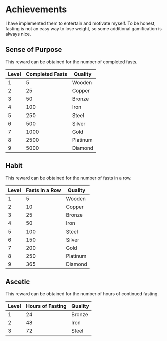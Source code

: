 # Achievements

I have implemented them to entertain and motivate myself. To be honest, fasting is not an easy way to lose weight, so some additional gamification is always nice.

## Sense of Purpose 

This reward can be obtained for the number of completed fasts.

| Level | Completed Fasts | Quality  |
|-------|-----------------|----------|
| 1     | 5               | Wooden   | 
| 2     | 25              | Copper   |
| 3     | 50              | Bronze   |
| 4     | 100             | Iron     |
| 5     | 250             | Steel    |
| 6     | 500             | Silver   |
| 7     | 1000            | Gold     |
| 8     | 2500            | Platinum |
| 9     | 5000            | Diamond  |

## Habit

This reward can be obtained for the number of fasts in a row.

| Level | Fasts In a Row | Quality  |
|-------|----------------|----------|
| 1     | 5              | Wooden   | 
| 2     | 10             | Copper   |
| 3     | 25             | Bronze   |
| 4     | 50             | Iron     |
| 5     | 100            | Steel    |
| 6     | 150            | Silver   |
| 7     | 200            | Gold     |
| 8     | 250            | Platinum |
| 9     | 365            | Diamond  |

## Ascetic

This reward can be obtained for the number of hours of continued fasting.

| Level | Hours of Fasting | Quality |
|-------|------------------|---------|
| 1     | 24               | Bronze  | 
| 2     | 48               | Iron    |
| 3     | 72               | Steel   |